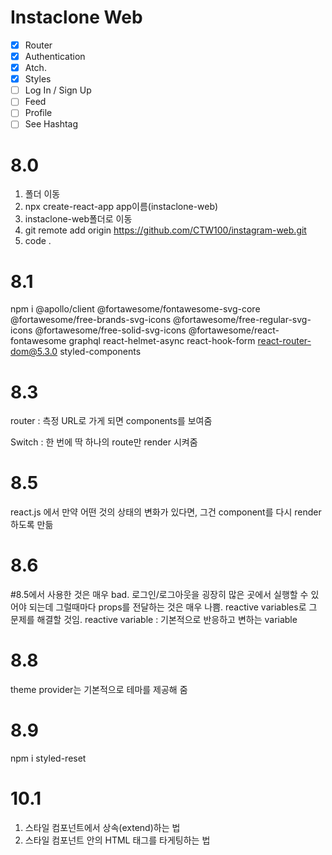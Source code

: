 # Instaclone Web

- [x] Router
- [x] Authentication
- [x] Atch.
- [x] Styles
- [ ] Log In / Sign Up
- [ ] Feed
- [ ] Profile
- [ ] See Hashtag

# 8.0

1. 폴더 이동
2. npx create-react-app app이름(instaclone-web)
3. instaclone-web폴더로 이동
4. git remote add origin https://github.com/CTW100/instagram-web.git
5. code .

# 8.1

npm i @apollo/client @fortawesome/fontawesome-svg-core @fortawesome/free-brands-svg-icons @fortawesome/free-regular-svg-icons @fortawesome/free-solid-svg-icons @fortawesome/react-fontawesome graphql react-helmet-async react-hook-form react-router-dom@5.3.0 styled-components

# 8.3

router : 측정 URL로 가게 되면 components를 보여줌

Switch : 한 번에 딱 하나의 route만 render 시켜줌

# 8.5

react.js 에서 만약 어떤 것의 상태의 변화가 있다면, 그건 component를 다시 render하도록 만듦

# 8.6

#8.5에서 사용한 것은 매우 bad. 로그인/로그아웃을 굉장히 많은 곳에서 실행할 수 있어야 되는데 그럴때마다 props를 전달하는 것은 매우 나쁨. reactive variables로 그 문제를 해결할 것임.
reactive variable : 기본적으로 반응하고 변하는 variable

# 8.8

theme provider는 기본적으로 테마를 제공해 줌

# 8.9

npm i styled-reset

# 10.1

1. 스타일 컴포넌트에서 상속(extend)하는 법
2. 스타일 컴포넌트 안의 HTML 태그를 타게팅하는 법
